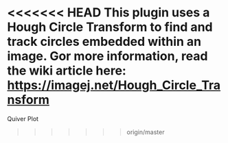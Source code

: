<<<<<<< HEAD
This plugin uses a Hough Circle Transform to find and track circles embedded within an image.  Gor more information, read the wiki article here: https://imagej.net/Hough_Circle_Transform
=======
Quiver Plot
>>>>>>> origin/master
